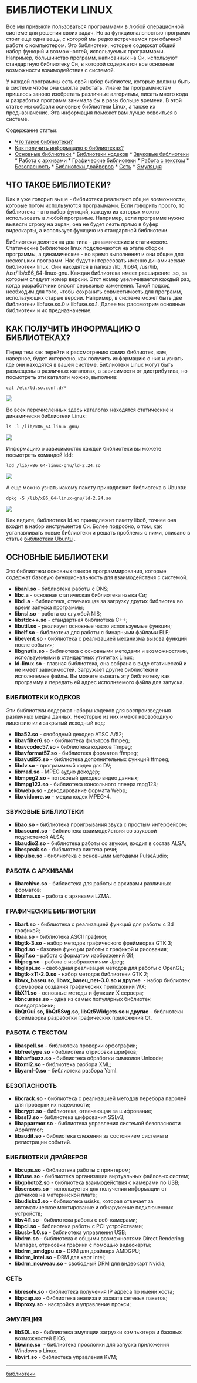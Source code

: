 # БИБЛИОТЕКИ LINUX
Все мы привыкли пользоваться программами в любой операционной системе для решения своих задач. Но за функциональностью программ стоит еще одна вещь, с которой мы редко встречаемся при обычной работе с компьютером. Это библиотеки, которые содержат общий набор функций и возможностей, используемых программами. Например, большинство программ, написанных на Си, используют стандартную библиотеку Си, в которой содержатся все основные возможности взаимодействия с системой.

У каждой программы есть свой набор библиотек, которые должны быть в системе чтобы она смогла работать. Иначе бы программистам пришлось заново изобретать различные алгоритмы, писать много кода и разработка программ занимала бы в разы больше времени. В этой статье мы собрали основные библиотеки Linux, а также их предназначение. Эта информация поможет вам лучше освоиться в системе.

Содержание статьи:

*    [Что такое библиотеки?](https://losst.ru/biblioteki-linux#i "Что такое библиотеки?") 
*    [Как получить информацию о библиотеках?](https://losst.ru/biblioteki-linux#i-2 "Как получить информацию о библиотеках?") 
*    [Основные библиотеки](https://losst.ru/biblioteki-linux#i-3 "Основные библиотеки") 
    *    [Библиотеки кодеков](https://losst.ru/biblioteki-linux#i-4 "Библиотеки кодеков") 
    *    [Звуковые библиотеки](https://losst.ru/biblioteki-linux#i-5 "Звуковые библиотеки") 
    *    [Работа с архивами](https://losst.ru/biblioteki-linux#i-6 "Работа с архивами") 
    *    [Графические библиотеки](https://losst.ru/biblioteki-linux#i-7 "Графические библиотеки") 
    *    [Работа с текстом](https://losst.ru/biblioteki-linux#i-8 "Работа с текстом") 
    *    [Безопасность](https://losst.ru/biblioteki-linux#i-9 "Безопасность") 
    *    [Библиотеки драйверов](https://losst.ru/biblioteki-linux#i-10 "Библиотеки драйверов") 
    *    [Сеть](https://losst.ru/biblioteki-linux#i-11 "Сеть") 
    *    [Эмуляция](https://losst.ru/biblioteki-linux#i-12 "Эмуляция") 

##  ЧТО ТАКОЕ БИБЛИОТЕКИ? 

Как я уже говорил выше - библиотеки реализуют общие возможности, которые потом используются программами. Если говорить просто, то библиотека - это набор функций, каждую из которых можно использовать в любой программе. Например, если программе нужно вывести строку на экран, она не будет лезть прямо в буфер видеокарты, а использует функцию из стандартной библиотеки.

Библиотеки делятся на два типа - динамические и статические. Статические библиотеки linux подключаются на этапе сборки программы, а динамические - во время выполнения и они общие для нескольких программ. Нас будут интересовать именно динамические библиотеки linux. Они находятся в папках /lib, /lib64, /usr/lib, /usr/lib/x86\_64-linux-gnu. Каждая библиотека имеет расширение .so, за которым следует номер версии. Этот номер увеличивается каждый раз, когда разработчики вносят серьезные изменения. Такой подход необходим для того, чтобы сохранить совместимость для программ, использующих старые версии. Например, в системе может быть две библиотеки libfuse.so.0 и libfuse.so.1. Далее мы рассмотрим основные библиотеки и их предназначение.

##  КАК ПОЛУЧИТЬ ИНФОРМАЦИЮ О БИБЛИОТЕКАХ? 

Перед тем как перейти к рассмотрению самих библиотек, вам, наверное, будет интересно, как получить информацию о них и узнать где они находятся в вашей системе. Библиотеки Linux могут быть размещены в различных каталогах, в зависимости от дистрибутива, но посмотреть эти каталоги можно, выполнив:

 `cat /etc/ld.so.conf.d/*` 

 ![](/images/2f3d6101382c6d9d712c8967f7c1ad66.png) 

Во всех перечисленных здесь каталогах находятся статические и динамически библиотеки Linux:

 `ls -l /lib/x86_64-linux-gnu/` 

 [ ![](/images/2bb39dfb959ae4bf46d1a56c790a4aef.png) ](https://losst.ru/wp-content/uploads/2017/04/Snimok-ekrana-ot-2017-04-29-15-02-46.png) 

Информацию о зависимостях каждой библиотеки вы можете посмотреть командой ldd:

 `ldd /lib/x86_64-linux-gnu/ld-2.24.so` 

 [ ![](/images/6489ccf2f1f5b83b555d3c2128cafaea.png) ](https://losst.ru/wp-content/uploads/2017/04/Snimok-ekrana-ot-2017-04-29-15-06-45.png) 

А еще можно узнать какому пакету принадлежит библиотека в Ubuntu:

 `dpkg -S /lib/x86_64-linux-gnu/ld-2.24.so` 

 [ ![](/images/4c9d9e7073871b224fc0c5edcf7efb23.png) ](https://losst.ru/wp-content/uploads/2017/04/Snimok-ekrana-ot-2017-04-29-15-08-37.png) 

Как видите, библиотека ld.so принадлежит пакету libc6, точнее она входит в набор инструментов Си. Более подробно, о том, как устанавливать новые библиотеки и решать проблемы с ними, описано в статье [библиотеки Ubuntu](https://losst.ru/biblioteki-ubuntu-16-04) .

##  ОСНОВНЫЕ БИБЛИОТЕКИ 

Это библиотеки основных языков программирования, которые содержат базовую функциональность для взаимодействия с системой.

*    **libanl.so** \- библиотека работы с DNS;
*    **libc.a** \- основная статическая библиотека языка Си;
*    **libdl.a** \- библиотека, отвечающая за загрузку других библиотек во время запуска программы;
*    **libnsl.so** \- работа со службой NIS;
*    **libstdc++.so** \- стандартная библиотека C++;
*    **libutil.so** \- реализует основные часто используемые функции;
*    **libelf.so** \- библиотека для работы с бинарными файлами ELF;
*    **libevent.so** \- библиотека с реализацией механизма вызова функций после события;
*    **libgnutls.so** \- библиотека с основными методами и возможностями, используемыми в стандартных утилитах Linux;
*    **ld-linux.so** \- главная библиотека, она собрана в виде статической и не имеет зависимостей. Загружает другие библиотеки и исполняемые файлы. Вы можете вызвать эту библиотеку как программу и передать ей адрес исполняемого файла для запуска.

###  БИБЛИОТЕКИ КОДЕКОВ 

Эти библиотеки содержат наборы кодеков для воспроизведения различных медиа данных. Некоторые из них имеют несвободную лицензию или закрытый исходный код:

*    **liba52.so** \- свободный декодер ATSC A/52;
*    **libavfilter6.so** \- библиотека фильтров ffmpeg;
*    **libavcodec57.so** \- библиотека кодеков ffmpeg;
*    **libavformat57.so** \- библиотека форматов ffmpeg;
*    **libavutil55.so** \- библиотека дополнительных функций ffmpeg;
*    **libdv.so** \- программный кодек для DV;
*    **libmad.so** \- MPEG аудио декодер;
*    **libmpeg2.so** \- потоковый декодер видео данных;
*    **libmpg123.so** \- библиотека консольного плеера mpg123;
*    **libwebp.so** \- декодирование формата Webp;
*    **libxvidcore.so** \- медиа кодек MPEG-4.

###  ЗВУКОВЫЕ БИБЛИОТЕКИ 

*    **libao.so** \- библиотека проигрывания звука с простым интерфейсом;
*    **libasound.so** \- библиотека взаимодействия со звуковой подсистемой ALSA;
*    **libaudio2.so** \- библиотека работы со звуком, входит в состав ALSA;
*    **libespeak.so** \- библиотека синтеза речи;
*    **libpulse.so** \- библиотека с основными методами PulseAudio;

###  РАБОТА С АРХИВАМИ 

*    **libarchive.so** \- библиотека для работы с архивами различных форматов;
*    **liblzma.so** \- работа с архивами LZMA.

###  ГРАФИЧЕСКИЕ БИБЛИОТЕКИ 

*    **libart.so** \- библиотека с реализацией функций для работы с 3d графикой;
*    **libaa.so** \- библиотека ASCII графики;
*    **libgtk-3.so** \- набор методов графического фреймворка GTK 3;
*    **libgd.so** \- базовые функции работы с графикой и рисования;
*    **libgif.so** \- работа с форматом изображений Gif;
*    **libjpeg.so** \- работа с изображениями Jpeg;
*    **libglapi.so** \- свободная реализация методов для работы с OpenGL;
*    **libgtk-x11-2.0.so** \- набор методов библиотеки GTK 2;
*    **libwx\_baseu.so, libwx\_baseu\_net-3.0.so и другие**  - набор библиотек фремворка создания графических приложений WX;
*    **libX11.so** \- основные методы и функции X сервера;
*    **libncurses.so** \- одна из самых популярных библиотек псевдографики;
*    **libQtGui.so, libQt5Svg.so, libQt5Widgets.so и другие** \- библиотеки фреймворка разработки графических приложений Qt.

###  РАБОТА С ТЕКСТОМ 

*    **libaspell.so** \- библиотека проверки орфографии;
*    **libfreetype.so** \- библиотека отрисовки шрифтов;
*    **libharfbuzz.so** \- библиотека обработки символов Unicode;
*    **libxml2.so** \- библиотека разбора XML;
*    **libyaml-0.so** \- библиотека разбора Yaml.

###  БЕЗОПАСНОСТЬ 

*    **libcrack.so** \- библиотека с реализацией методов перебора паролей для проверки их надежности;
*    **libcrypt.so** \- библиотека, отвечающая за шифрование;
*    **libssl3.so** \- библиотека шифрования SSLv3;
*    **libapparmor.so** \- библиотека управления системой безопасности AppArrmor;
*    **libaudit.so** \- библиотека слежения за состоянием системы и регистрации событий.

###  БИБЛИОТЕКИ ДРАЙВЕРОВ 

*    **libcups.so** \- библиотека работы с принтером;
*    **libfuse.so** \- библиотека организации виртуальных файловых систем;
*    **libgphoto2.so** \- библиотека взаимодействия с камерами по USB;
*    **libsensors.so** \- используется для получения информации от датчиков на материнской плате;
*    **libudisks2.so** \- библиотека usisks, которая отвечает за автоматическое монтирование и обнаружение подключенных устройств;
*    **libv4l1.so** \- библиотека работы с веб-камерами;
*    **libpci.so** \- библиотека работы с PCI устройствами;
*    **libusb-1.0.so** \- библиотека управления USB;
*    **libdrm.so** \- библиотека с общими возможностями Direct Rendering Manager, отрисовки графики с помощью видеокарты;
*    **libdrm\_amdgpu.so** \- DRM для драйвера AMDGPU;
*    **libdrm\_intel.so** \- DRM для карт Intel;
*    **libdrm\_nouveau.so** \- свободный DRM для видеокарт Nvidia;

###  СЕТЬ 

*    **libresolv.so** \- библиотека получения IP адреса по имени хоста;
*    **libpcap.so** \- библиотека анализа и захвата сетевых пакетов;
*    **libproxy.so** \- настройка и управление прокси;

###  ЭМУЛЯЦИЯ 

*    **libSDL.so** \- библиотека эмуляции загрузки компьютера и базовых возможностей BIOS;
*    **libwine.so**  - библиотека прослойки для запуска приложений Windows в Linux.
*    **libvirt.so** \- библиотека управления KVM;

**********
[библиотеки](/tags/%D0%B1%D0%B8%D0%B1%D0%BB%D0%B8%D0%BE%D1%82%D0%B5%D0%BA%D0%B8.md)
